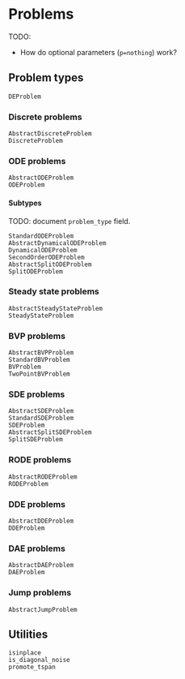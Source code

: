 # Problems


TODO:
* How do optional parameters (`p=nothing`) work?

## Problem types

```@docs
DEProblem
```

### Discrete problems

```@docs
AbstractDiscreteProblem
DiscreteProblem
```

### ODE problems

```@docs
AbstractODEProblem
ODEProblem
```

#### Subtypes

TODO: document `problem_type` field.

```@docs
StandardODEProblem
AbstractDynamicalODEProblem
DynamicalODEProblem
SecondOrderODEProblem
AbstractSplitODEProblem
SplitODEProblem
```

### Steady state problems

```@docs
AbstractSteadyStateProblem
SteadyStateProblem
```

### BVP problems

```@docs
AbstractBVPProblem
StandardBVProblem
BVProblem
TwoPointBVProblem
```

### SDE problems

```@docs
AbstractSDEProblem
StandardSDEProblem
SDEProblem
AbstractSplitSDEProblem
SplitSDEProblem
```

### RODE problems

```@docs
AbstractRODEProblem
RODEProblem
```

### DDE problems

```@docs
AbstractDDEProblem
DDEProblem
```

### DAE problems

```@docs
AbstractDAEProblem
DAEProblem
```

### Jump problems

```@docs
AbstractJumpProblem
```


## Utilities

```@docs
isinplace
is_diagonal_noise
promote_tspan
```
